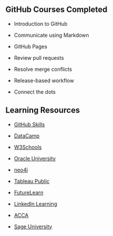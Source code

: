 ## GitHub Courses Completed

-	Introduction to GitHub

-	Communicate using Markdown

-	GitHub Pages

-	Review pull requests

-	Resolve merge conflicts

-	Release-based workflow

-	Connect the dots


## Learning Resources

- [GitHub Skills](https://skills.github.com/)

- [DataCamp](https://www.datacamp.com/)

- [W3Schools](https://www.w3schools.com)

- [Oracle University](https://mylearn.oracle.com/ou/home)

- [neo4j](https://graphacademy.neo4j.com/)

- [Tableau Public](https://public.tableau.com/app/discover)

- [FutureLearn](https://www.futurelearn.com/)

- [LinkedIn Learning](https://www.linkedin.com/learning)

- [ACCA](https://www.accaglobal.com)

- [Sage University](https://sageu.com/access/su/home.html)

